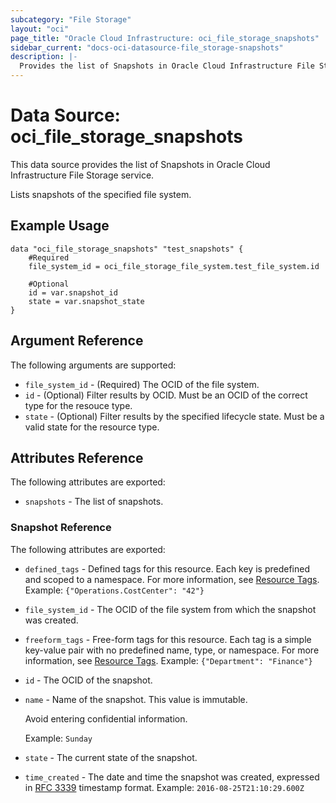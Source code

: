 ```yaml
---
subcategory: "File Storage"
layout: "oci"
page_title: "Oracle Cloud Infrastructure: oci_file_storage_snapshots"
sidebar_current: "docs-oci-datasource-file_storage-snapshots"
description: |-
  Provides the list of Snapshots in Oracle Cloud Infrastructure File Storage service
---
```


# Data Source: oci_file_storage_snapshots
This data source provides the list of Snapshots in Oracle Cloud Infrastructure File Storage service.

Lists snapshots of the specified file system.


## Example Usage

```hcl
data "oci_file_storage_snapshots" "test_snapshots" {
	#Required
	file_system_id = oci_file_storage_file_system.test_file_system.id

	#Optional
	id = var.snapshot_id
	state = var.snapshot_state
}
```

## Argument Reference

The following arguments are supported:

* `file_system_id` - (Required) The OCID of the file system.
* `id` - (Optional) Filter results by OCID. Must be an OCID of the correct type for the resouce type. 
* `state` - (Optional) Filter results by the specified lifecycle state. Must be a valid state for the resource type. 


## Attributes Reference

The following attributes are exported:

* `snapshots` - The list of snapshots.

### Snapshot Reference

The following attributes are exported:

* `defined_tags` - Defined tags for this resource. Each key is predefined and scoped to a namespace. For more information, see [Resource Tags](https://docs.cloud.oracle.com/iaas/Content/General/Concepts/resourcetags.htm). Example: `{"Operations.CostCenter": "42"}` 
* `file_system_id` - The OCID of the file system from which the snapshot was created. 
* `freeform_tags` - Free-form tags for this resource. Each tag is a simple key-value pair with no predefined name, type, or namespace. For more information, see [Resource Tags](https://docs.cloud.oracle.com/iaas/Content/General/Concepts/resourcetags.htm). Example: `{"Department": "Finance"}` 
* `id` - The OCID of the snapshot.
* `name` - Name of the snapshot. This value is immutable.

	Avoid entering confidential information.

	Example: `Sunday` 
* `state` - The current state of the snapshot.
* `time_created` - The date and time the snapshot was created, expressed in [RFC 3339](https://tools.ietf.org/rfc/rfc3339) timestamp format.  Example: `2016-08-25T21:10:29.600Z` 


